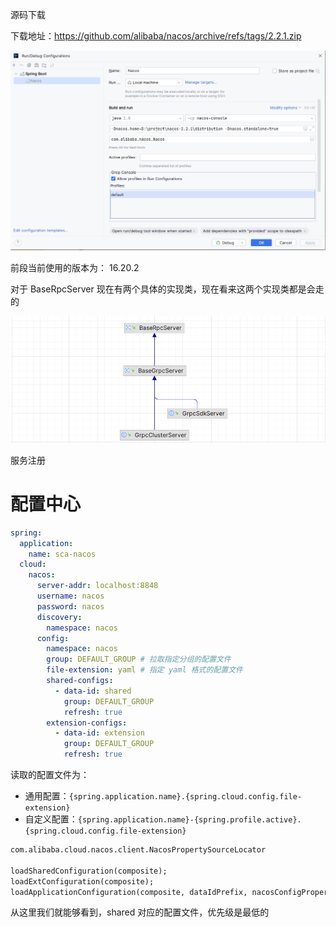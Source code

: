 

源码下载

下载地址：https://github.com/alibaba/nacos/archive/refs/tags/2.2.1.zip

![image-20250609225706999](asserts/image-20250609225706999.png)

前段当前使用的版本为： 16.20.2





对于 BaseRpcServer 现在有两个具体的实现类，现在看来这两个实现类都是会走的

![image-20250614144018472](asserts/image-20250614144018472.png)

服务注册

# 配置中心

```yml
spring:
  application:
    name: sca-nacos
  cloud:
    nacos:
      server-addr: localhost:8848
      username: nacos
      password: nacos
      discovery:
        namespace: nacos
      config:
        namespace: nacos
        group: DEFAULT_GROUP # 拉取指定分组的配置文件
        file-extension: yaml # 指定 yaml 格式的配置文件
        shared-configs:
          - data-id: shared
            group: DEFAULT_GROUP
            refresh: true
        extension-configs:
          - data-id: extension
            group: DEFAULT_GROUP
            refresh: true
```

读取的配置文件为：

- 通用配置：`{spring.application.name}.{spring.cloud.config.file-extension}`
- 自定义配置：`{spring.application.name}-{spring.profile.active}.{spring.cloud.config.file-extension}`

```markdown
com.alibaba.cloud.nacos.client.NacosPropertySourceLocator

loadSharedConfiguration(composite);
loadExtConfiguration(composite);
loadApplicationConfiguration(composite, dataIdPrefix, nacosConfigProperties, env);
```

从这里我们就能够看到，shared 对应的配置文件，优先级是最低的



